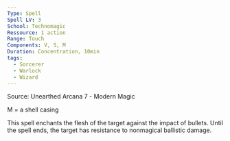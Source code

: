 ```yaml
---
Type: Spell
Spell LV: 3
School: Technomagic
Ressource: 1 action
Range: Touch
Components: V, S, M
Duration: Concentration, 10min
tags:
  - Sorcerer
  - Warlock
  - Wizard
---
```

Source: Unearthed Arcana 7 - Modern Magic

M = a shell casing

This spell enchants the flesh of the target against the impact of bullets. Until the spell ends, the target has resistance to nonmagical ballistic damage.